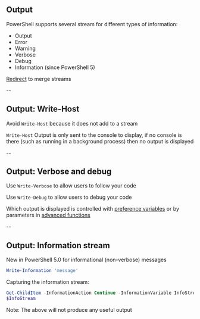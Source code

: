 <!-- .slide: id="output" -->

## Output

PowerShell supports several stream for different types of information:

- Output
- Error
- Warning
- Verbose
- Debug
- Information (since PowerShell 5)

[Redirect](https://docs.microsoft.com/de-de/powershell/module/microsoft.powershell.core/about/about_redirection?view=powershell-6&viewFallbackFrom=powershell-Microsoft.PowerShell.Core) to merge streams

--

<!-- .slide: id="write_host" -->

## Output: Write-Host

Avoid `Write-Host` because it does not add to a stream

`Write-Host` Output is only sent to the console to display, if no console is there (such as running in a background process) then no output is displayed

--

<!-- .slide: id="verbose_debug" -->

## Output: Verbose and debug

Use `Write-Verbose` to allow users to follow your code

Use `Write-Debug` to allow users to debug your code

Which output is displayed is controlled with [preference variables](https://docs.microsoft.com/en-us/powershell/module/microsoft.powershell.core/about/about_preference_variables?view=powershell-6) or by parameters in [advanced functions](#/advanced_functions)

--

<!-- .slide: id="information_stream" -->

## Output: Information stream

New in PowerShell 5.0 for informational (non-verbose) messages

```powershell
Write-Information 'message'
```

Capturing the information stream:

```powershell
Get-ChildItem -InformationAction Continue -InformationVariable InfoStream
$InfoStream
```

Note: The above will not produce any useful output
